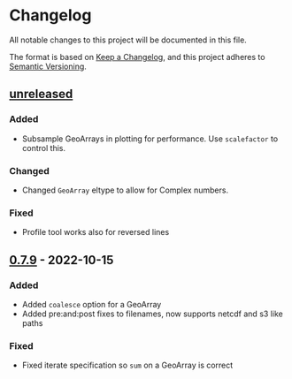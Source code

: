 # Changelog

All notable changes to this project will be documented in this file.

The format is based on [Keep a Changelog](https://keepachangelog.com/en/1.0.0/),
and this project adheres to [Semantic Versioning](https://semver.org/spec/v2.0.0.html).

## [unreleased]

### Added

- Subsample GeoArrays in plotting for performance. Use `scalefactor` to control this.

### Changed

- Changed `GeoArray` eltype to allow for Complex numbers.

### Fixed

- Profile tool works also for reversed lines


## [0.7.9] - 2022-10-15

### Added

- Added `coalesce` option for a GeoArray
- Added pre:and:post fixes to filenames, now supports netcdf and s3 like paths

### Fixed

- Fixed iterate specification so `sum` on a GeoArray is correct

[unreleased]: https://github.com/evetion/GeoArrays.jl/compare/v0.7.9...HEAD
[0.7.9]: https://github.com/evetion/GeoArrays.jl/compare/v1.0.0...v0.7.9
